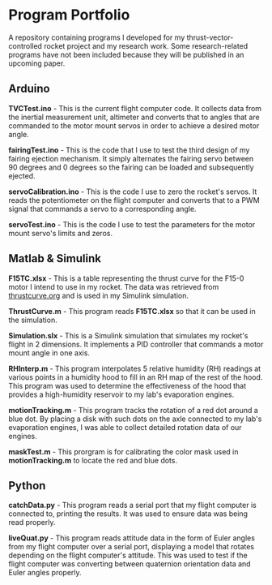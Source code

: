 # Program Portfolio
A repository containing programs I developed for my thrust-vector-controlled rocket project and my research work. Some research-related programs have not been included because they will be published in an upcoming paper.

## Arduino
**TVCTest.ino** - This is the current flight computer code. It collects data from the inertial measurement unit, altimeter and converts that to angles that are commanded to the motor mount servos in order to achieve a desired motor angle.

**fairingTest.ino** - This is the code that I use to test the third design of my fairing ejection mechanism. It simply alternates the fairing servo between 90 degrees and 0 degrees so the fairing can be loaded and subsequently ejected.

**servoCalibration.ino** - This is the code I use to zero the rocket's servos. It reads the potentiometer on the flight computer and converts that to a PWM signal that commands a servo to a corresponding angle.

**servoTest.ino** - This is the code I use to test the parameters for the motor mount servo's limits and zeros.


## Matlab & Simulink
**F15TC.xlsx** - This is a table representing the thrust curve for the F15-0 motor I intend to use in my rocket. The data was retrieved from [thrustcurve.org](https://www.thrustcurve.org/motors/Estes/F15/) and is used in my Simulink simulation.

**ThrustCurve.m** - This program reads **F15TC.xlsx** so that it can be used in the simulation.

**Simulation.slx** - This is a Simulink simulation that simulates my rocket's flight in 2 dimensions. It implements a PID controller that commands a motor mount angle in one axis.

**RHInterp.m** - This program interpolates 5 relative humidity (RH) readings at various points in a humidity hood to fill in an RH map of the rest of the hood. This program was used to determine the effectiveness of the hood that provides a high-humidity reservoir to my lab's evaporation engines.

**motionTracking.m** - This program tracks the rotation of a red dot around a blue dot. By placing a disk with such dots on the axle connected to my lab's evaporation engines, I was able to collect detailed rotation data of our engines.

**maskTest.m** - This prorgram is for calibrating the color mask used in **motionTracking.m** to locate the red and blue dots.


## Python
**catchData.py** - This program reads a serial port that my flight computer is connected to, printing the results. It was used to ensure data was being read properly.

**liveQuat.py** - This program reads attitude data in the form of Euler angles from my flight computer over a serial port, displaying a model that rotates depending on the flight computer's attitude. This was used to test if the flight computer was converting between quaternion orientation data and Euler angles properly.

